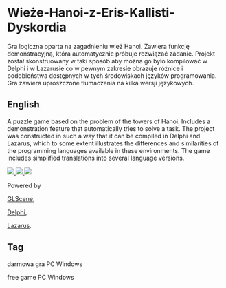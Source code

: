 # Wieże-Hanoi-z-Eris-Kallisti-Dyskordia

Gra logiczna oparta na zagadnieniu wież Hanoi. Zawiera funkcję demonstracyjną, która automatycznie próbuje rozwiązać zadanie.
Projekt został skonstruowany w taki sposób aby można go było kompilować w Delphi i w Lazarusie co w pewnym zakresie obrazuje różnice i podobieństwa dostępnych w tych środowiskach języków programowania. Gra zawiera uproszczone tłumaczenia na kilka wersji językowych.


## English

A puzzle game based on the problem of the towers of Hanoi. Includes a demonstration feature that automatically tries to solve a task.
The project was constructed in such a way that it can be compiled in Delphi and Lazarus, which to some extent illustrates the differences and similarities of the programming languages available in these environments. The game includes simplified translations into several language versions.


<a href="https://github.com/jacek-mulawka/Wieze-Hanoi-z-Eris-Kallisti-Dyskordia/blob/main/Gallery/Wie%C5%BCe%20Hanoi%20z%20Eris%20Kallisti%20Dyskordia%2001.jpg">
  <img src="https://github.com/jacek-mulawka/Wieze-Hanoi-z-Eris-Kallisti-Dyskordia/blob/main/Gallery/M/Wie%C5%BCe%20Hanoi%20z%20Eris%20Kallisti%20Dyskordia%2001%20m.jpg">
</a>

<a href="https://github.com/jacek-mulawka/Wieze-Hanoi-z-Eris-Kallisti-Dyskordia/blob/main/Gallery/Wie%C5%BCe%20Hanoi%20z%20Eris%20Kallisti%20Dyskordia%2002.jpg">
  <img src="https://github.com/jacek-mulawka/Wieze-Hanoi-z-Eris-Kallisti-Dyskordia/blob/main/Gallery/M/Wie%C5%BCe%20Hanoi%20z%20Eris%20Kallisti%20Dyskordia%2002%20m.jpg">
</a>

<a href="https://github.com/jacek-mulawka/Wieze-Hanoi-z-Eris-Kallisti-Dyskordia/blob/main/Gallery/Wie%C5%BCe%20Hanoi%20z%20Eris%20Kallisti%20Dyskordia%2003.jpg">
  <img src="https://github.com/jacek-mulawka/Wieze-Hanoi-z-Eris-Kallisti-Dyskordia/blob/main/Gallery/M/Wie%C5%BCe%20Hanoi%20z%20Eris%20Kallisti%20Dyskordia%2003%20m.jpg">
</a>


Powered by

[GLScene](http://glscene.sourceforge.net),

[Delphi](https://www.embarcadero.com/products/delphi),

[Lazarus](https://www.lazarus-ide.org).


## Tag
darmowa gra PC Windows

free game PC Windows
